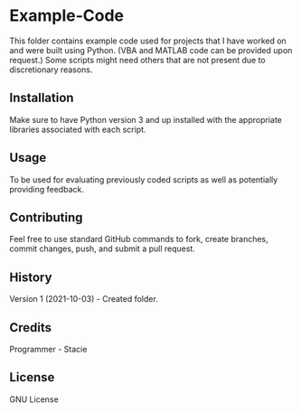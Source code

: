 # Example-Code

This folder contains example code used for projects that I have worked on and were built using Python. (VBA and MATLAB code can be provided upon request.) Some scripts might need others that are not present due to discretionary reasons. 
 
## Installation
 
Make sure to have Python version 3 and up installed with the appropriate libraries associated with each script. 
  
## Usage
 
To be used for evaluating previously coded scripts as well as potentially providing feedback. 
 
## Contributing

Feel free to use standard GitHub commands to fork, create branches, commit changes, push, and submit a pull request.  

## History
 
Version 1 (2021-10-03) - Created folder. 
 
## Credits

Programmer - Stacie 
 
## License
 
GNU License
